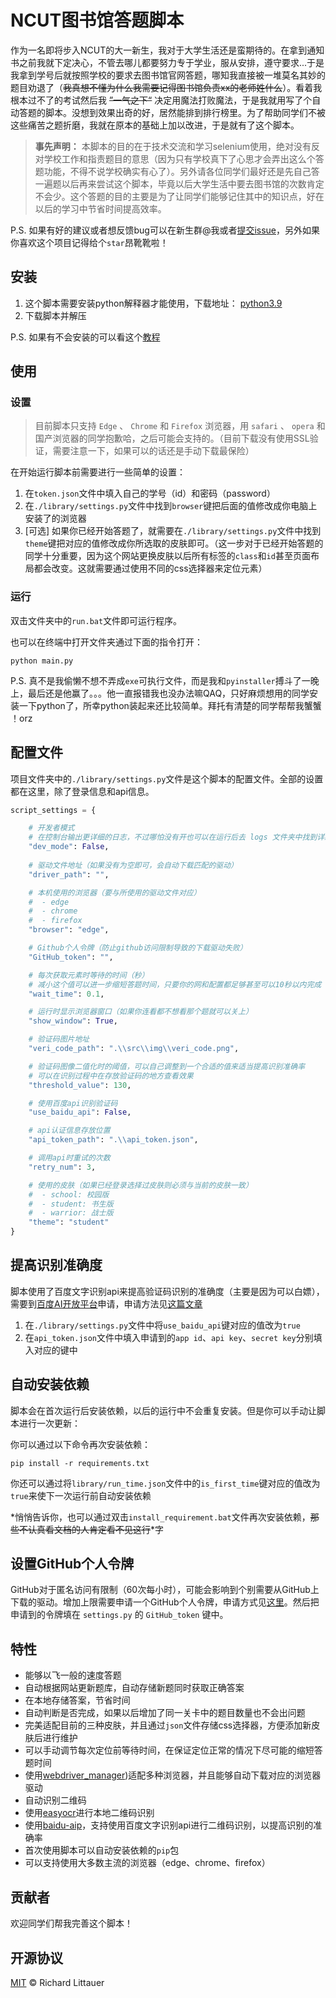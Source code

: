 # NCUT图书馆答题脚本

作为一名即将步入NCUT的大一新生，我对于大学生活还是蛮期待的。在拿到通知书之前我就下定决心，不管去哪儿都要努力专于学业，服从安排，遵守要求...于是我拿到学号后就按照学校的要求去图书馆官网答题，哪知我直接被一堆莫名其妙的题目劝退了（~~我真想不懂为什么我需要记得图书馆负责xx的老师姓什么~~）。看着我根本过不了的考试然后我 ~~”一气之下“~~ 决定用魔法打败魔法，于是我就用写了个自动答题的脚本。没想到效果出奇的好，居然能排到排行榜里。为了帮助同学们不被这些痛苦之题折磨，我就在原本的基础上加以改进，于是就有了这个脚本。

>   **事先声明：** 本脚本的目的在于技术交流和学习selenium使用，绝对没有反对学校工作和指责题目的意思（因为只有学校真下了心思才会弄出这么个答题功能，不得不说学校确实有心了）。另外请各位同学们最好还是先自己答一遍题以后再来尝试这个脚本，毕竟以后大学生活中要去图书馆的次数肯定不会少。这个答题的目的主要是为了让同学们能够记住其中的知识点，好在以后的学习中节省时间提高效率。

P.S. 如果有好的建议或者想反馈bug可以在新生群@我或者[提交issue](https://github.com/batu1579/NCUT-library-auto-answer/issues/new)，另外如果你喜欢这个项目记得给个`star`昂靴靴啦！

## 安装

1.  这个脚本需要安装python解释器才能使用，下载地址： [python3.9](https://www.python.org/downloads/release/python-396/)
2.  下载脚本并解压

P.S. 如果有不会安装的可以看这个[教程](https://zhuanlan.zhihu.com/p/344887837)

## 使用

### 设置

>   目前脚本只支持 `Edge` 、 `Chrome` 和 `Firefox` 浏览器，用 `safari` 、 `opera` 和国产浏览器的同学抱歉哈，之后可能会支持的。（目前下载没有使用SSL验证，需要注意一下，如果可以的话还是手动下载最保险）

在开始运行脚本前需要进行一些简单的设置：

1.  在`token.json`文件中填入自己的学号（id）和密码（password）
2.  在`./library/settings.py`文件中找到`browser`键把后面的值修改成你电脑上安装了的浏览器
3.  [可选] 如果你已经开始答题了，就需要在`./library/settings.py`文件中找到`theme`键把对应的值修改成你所选取的皮肤即可。（这一步对于已经开始答题的同学十分重要，因为这个网站更换皮肤以后所有标签的`class`和`id`甚至页面布局都会改变。这就需要通过使用不同的css选择器来定位元素）

### 运行

双击文件夹中的`run.bat`文件即可运行程序。

也可以在终端中打开文件夹通过下面的指令打开：

```shell
python main.py
```



P.S. 真不是我偷懒不想不弄成`exe`可执行文件，而是我和`pyinstaller`搏斗了一晚上，最后还是他赢了。。。他一直报错我也没办法嘛QAQ，只好麻烦想用的同学安装一下python了，所幸python装起来还比较简单。拜托有清楚的同学帮帮我蟹蟹 ！orz

## 配置文件

项目文件夹中的`./library/settings.py`文件是这个脚本的配置文件。全部的设置都在这里，除了登录信息和api信息。

```python
script_settings = {

    # 开发者模式
    # 在控制台输出更详细的日志，不过哪怕没有开也可以在运行后去 logs 文件夹中找到详细的日志文件
    "dev_mode": False,
    
    # 驱动文件地址（如果没有为空即可，会自动下载匹配的驱动）
    "driver_path": "",

    # 本机使用的浏览器（要与所使用的驱动文件对应）
    #  - edge
    #  - chrome
    #  - firefox
    "browser": "edge",

    # Github个人令牌（防止github访问限制导致的下载驱动失败）
    "GitHub_token": "",

    # 每次获取元素时等待的时间（秒）
    # 减小这个值可以进一步缩短答题时间，只要你的网和配置都足够甚至可以10秒以内完成
    "wait_time": 0.1,

    # 运行时显示浏览器窗口（如果你连看都不想看那个题就可以关上）
    "show_window": True,

    # 验证码图片地址
    "veri_code_path": ".\\src\\img\\veri_code.png",

    # 验证码图像二值化时的阈值，可以自己调整到一个合适的值来适当提高识别准确率
    # 可以在识别过程中在存放验证码的地方查看效果
    "threshold_value": 130,

    # 使用百度api识别验证码
    "use_baidu_api": False,

    # api认证信息存放位置
    "api_token_path": ".\\api_token.json",

    # 调用api时重试的次数
    "retry_num": 3,

    # 使用的皮肤（如果已经登录选择过皮肤则必须与当前的皮肤一致）
    #  - school: 校园版
    #  - student: 书生版
    #  - warrior: 战士版
    "theme": "student"
}
```

## 提高识别准确度

脚本使用了百度文字识别api来提高验证码识别的准确度（主要是因为可以白嫖），需要到[百度AI开放平台](https://ai.baidu.com/tech/ocr/general)申请，申请方法见[这篇文章](https://ai.baidu.com/ai-doc/OCR/dk3iqnq51)

1.  在`./library/settings.py`文件中将`use_baidu_api`键对应的值改为`true`
2.  在`api_token.json`文件中填入申请到的`app id`、`api key`、`secret key`分别填入对应的键中

## 自动安装依赖

脚本会在首次运行后安装依赖，以后的运行中不会重复安装。但是你可以手动让脚本进行一次更新：

你可以通过以下命令再次安装依赖：

```shell
pip install -r requirements.txt
```

你还可以通过将`library/run_time.json`文件中的`is_first_time`键对应的值改为`true`来使下一次运行前自动安装依赖

*悄悄告诉你，也可以通过双击`install_requirement.bat`文件再次安装依赖，~~那些不认真看文档的人肯定看不见这行~~*字

## 设置GitHub个人令牌

GitHub对于匿名访问有限制（60次每小时），可能会影响到个别需要从GitHub上下载的驱动。增加上限需要申请一个GitHub个人令牌，申请方式见[这里](https://docs.github.com/cn/github/authenticating-to-github/keeping-your-account-and-data-secure/creating-a-personal-access-token)。然后把申请到的令牌填在 `settings.py` 的 `GitHub_token` 键中。

## 特性

-   能够以飞一般的速度答题
-   自动根据网站更新题库，自动存储新题同时获取正确答案
-   在本地存储答案，节省时间
-   自动判断是否完成，如果以后增加了同一关卡中的题目数量也不会出问题
-   完美适配目前的三种皮肤，并且通过`json`文件存储css选择器，方便添加新皮肤后进行维护
-   可以手动调节每次定位前等待时间，在保证定位正常的情况下尽可能的缩短答题时间
-   使用[webdriver_manager](https://github.com/SergeyPirogov/webdriver_manager))适配多种浏览器，并且能够自动下载对应的浏览器驱动
-   自动识别二维码
-   使用[easyocr](https://github.com/JaidedAI/EasyOCR)进行本地二维码识别
-   使用[baidu-aip](https://github.com/Baidu-AIP/python-sdk)，支持使用百度文字识别api进行二维码识别，以提高识别的准确率
-   首次使用脚本可以自动安装依赖的`pip`包
-   可以支持使用大多数主流的浏览器（edge、chrome、firefox）

## 贡献者

欢迎同学们帮我完善这个脚本！

## 开源协议

[MIT](https://github.com/RichardLitt/standard-readme/blob/master/LICENSE) © Richard Littauer